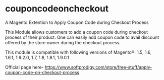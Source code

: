 # couponcodeoncheckout
A Magento Extention to Apply Coupon Code during Checkout Process

This Module allows customers to add a coupon code during checkout process of their product. One can easily add coupon code to avail discount offered by the store owner during the checkout process.

This module is compatible with following versions of Magento®:
1.5, 1.6, 1.6.1, 1.6.2.0, 1.7, 1.8, 1.8.1, 1.9.0.1

Official page here- https://www.softprodigy.com/store/free-stuff/apply-coupon-code-on-checkout-process
